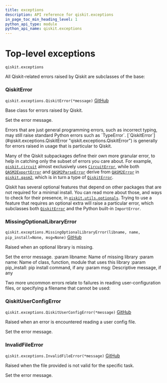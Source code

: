 ```yaml
---
title: exceptions
description: API reference for qiskit.exceptions
in_page_toc_min_heading_level: 1
python_api_type: module
python_api_name: qiskit.exceptions
---
```


<span id="module-qiskit.exceptions" />

<span id="qiskit-exceptions" />

<span id="top-level-exceptions-qiskit-exceptions" />

# Top-level exceptions

<span id="module-qiskit.exceptions" />

`qiskit.exceptions`

All Qiskit-related errors raised by Qiskit are subclasses of the base:

### QiskitError

<span id="qiskit.exceptions.QiskitError" />

`qiskit.exceptions.QiskitError(*message)` [GitHub](https://github.com/qiskit/qiskit/tree/stable/0.46/qiskit/exceptions.py "view source code")

Base class for errors raised by Qiskit.

Set the error message.

<Admonition title="Note" type="note">
  Errors that are just general programming errors, such as incorrect typing, may still raise standard Python errors such as `TypeError`. [`QiskitError`](#qiskit.exceptions.QiskitError "qiskit.exceptions.QiskitError") is generally for errors raised in usage that is particular to Qiskit.
</Admonition>

Many of the Qiskit subpackages define their own more granular error, to help in catching only the subset of errors you care about. For example, [`qiskit.circuit`](circuit#module-qiskit.circuit "qiskit.circuit") almost exclusively uses [`CircuitError`](circuit#qiskit.circuit.CircuitError "qiskit.circuit.CircuitError"), while both [`QASM2ExportError`](qasm2#qiskit.qasm2.QASM2ExportError "qiskit.qasm2.QASM2ExportError") and [`QASM2ParseError`](qasm2#qiskit.qasm2.QASM2ParseError "qiskit.qasm2.QASM2ParseError") derive from [`QASM2Error`](qasm2#qiskit.qasm2.QASM2Error "qiskit.qasm2.QASM2Error") in [`qiskit.qasm2`](qasm2#module-qiskit.qasm2 "qiskit.qasm2"), which is in turn a type of [`QiskitError`](#qiskit.exceptions.QiskitError "qiskit.exceptions.QiskitError").

Qiskit has several optional features that depend on other packages that are not required for a minimal install. You can read more about those, and ways to check for their presence, in [`qiskit.utils.optionals`](utils#module-qiskit.utils.optionals "qiskit.utils.optionals"). Trying to use a feature that requires an optional extra will raise a particular error, which subclasses both [`QiskitError`](#qiskit.exceptions.QiskitError "qiskit.exceptions.QiskitError") and the Python built-in `ImportError`.

### MissingOptionalLibraryError

<span id="qiskit.exceptions.MissingOptionalLibraryError" />

`qiskit.exceptions.MissingOptionalLibraryError(libname, name, pip_install=None, msg=None)` [GitHub](https://github.com/qiskit/qiskit/tree/stable/0.46/qiskit/exceptions.py "view source code")

Raised when an optional library is missing.

Set the error message. :param libname: Name of missing library :param name: Name of class, function, module that uses this library :param pip\_install: pip install command, if any :param msg: Descriptive message, if any

Two more uncommon errors relate to failures in reading user-configuration files, or specifying a filename that cannot be used:

### QiskitUserConfigError

<span id="qiskit.exceptions.QiskitUserConfigError" />

`qiskit.exceptions.QiskitUserConfigError(*message)` [GitHub](https://github.com/qiskit/qiskit/tree/stable/0.46/qiskit/exceptions.py "view source code")

Raised when an error is encountered reading a user config file.

Set the error message.

### InvalidFileError

<span id="qiskit.exceptions.InvalidFileError" />

`qiskit.exceptions.InvalidFileError(*message)` [GitHub](https://github.com/qiskit/qiskit/tree/stable/0.46/qiskit/exceptions.py "view source code")

Raised when the file provided is not valid for the specific task.

Set the error message.

